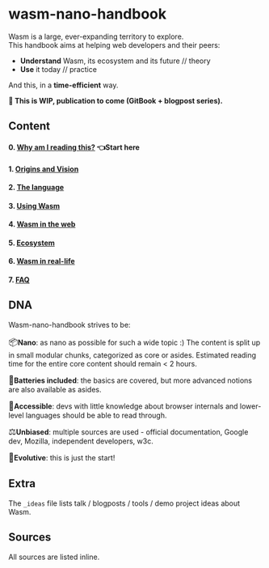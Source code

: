 # wasm-nano-handbook

Wasm is a large, ever-expanding territory to explore.  
This handbook aims at helping web developers and their peers:

* **Understand** Wasm, its ecosystem and its future // theory
* **Use** it today // practice   

And this, in a **time-efficient** way.    

**🚧 This is WIP, publication to come (GitBook + blogpost series).**

## Content  

#### 0. [Why am I reading this?][why-am-i] **👈Start here** 
#### 1. [Origins and Vision][origin-and-vision]  
#### 2. [The language][language]     
#### 3. [Using Wasm][use]   
#### 4. [Wasm in the web][web]   
#### 5. [Ecosystem][ecosystem]   
#### 6. [Wasm in real-life][irl]    
#### 7. [FAQ][faq]   

[why-am-i]: https://github.com/maudnals/wasm-nano-handbook/blob/master/0-why-am-i-reading-this.md
[origin-and-vision]: https://github.com/maudnals/wasm-nano-handbook/blob/master/1-wasm-vision.md 
[language]: https://github.com/maudnals/wasm-nano-handbook/blob/master/2-wasm-language.md
[use]: https://github.com/maudnals/wasm-nano-handbook/blob/master/3-wasm-use.md
[web]: https://github.com/maudnals/wasm-nano-handbook/blob/master/4-wasm-web.md
[ecosystem]: https://github.com/maudnals/wasm-nano-handbook/blob/master/5-wasm-ecosystem-and-resources.md
[irl]: https://github.com/maudnals/wasm-nano-handbook/blob/master/6-wasm-irl.md
[faq]: https://github.com/maudnals/wasm-nano-handbook/blob/master/7-wasm-disambiguations-and-faq.md


## DNA 
Wasm-nano-handbook strives to be:  

<span style="font-size:larger;">📦</span>**Nano**: as nano as possible for such a wide topic :) The content is split up in small modular chunks, categorized as core or asides. Estimated reading time for the entire core content should remain < 2 hours.   

<span style="font-size:larger;">🔋</span>**Batteries included**: the basics are covered, but more advanced notions are also available as asides.  

<span style="font-size:larger;">🧘‍</span>**Accessible**: devs with little knowledge about browser internals and lower-level languages should be able to read through.

<span style="font-size:larger;">⚖️</span>**Unbiased**: multiple sources are used - official documentation, Google dev, Mozilla, independent developers, w3c. 

<span style="font-size:larger;">🌱</span>**Evolutive**: this is just the start!  

## Extra 
The `_ideas` file lists talk / blogposts / tools / demo project ideas about Wasm. 

## Sources 
All sources are listed inline. 

